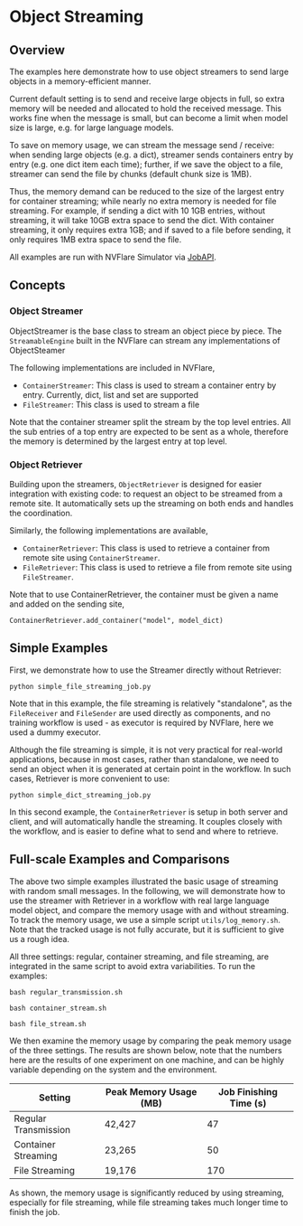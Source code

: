 # Object Streaming

## Overview
The examples here demonstrate how to use object streamers to send large objects in a memory-efficient manner.

Current default setting is to send and receive large objects in full, so extra memory will be needed and allocated to hold the received message. 
This works fine when the message is small, but can become a limit when model size is large, e.g. for large language models.

To save on memory usage, we can stream the message send / receive: when sending large objects (e.g. a dict),
streamer sends containers entry by entry (e.g. one dict item each time); further, if we save the object to a file, 
streamer can send the file by chunks (default chunk size is 1MB).

Thus, the memory demand can be reduced to the size of the largest entry for container streaming; while nearly no extra memory is needed for file
streaming. For example, if sending a dict with 10 1GB entries, without streaming, it will take 10GB extra space to send the dict. 
With container streaming, it only requires extra 1GB; and if saved to a file before sending, it only requires 1MB extra space to send the file.

All examples are run with NVFlare Simulator via [JobAPI](https://nvflare.readthedocs.io/en/2.6/programming_guide/fed_job_api.html).
## Concepts

### Object Streamer
ObjectStreamer is the base class to stream an object piece by piece. The `StreamableEngine` built in the NVFlare can
stream any implementations of ObjectSteamer

The following implementations are included in NVFlare,

* `ContainerStreamer`: This class is used to stream a container entry by entry. Currently, dict, list and set are supported
* `FileStreamer`: This class is used to stream a file

Note that the container streamer split the stream by the top level entries. All the sub entries of a top entry are expected to be
sent as a whole, therefore the memory is determined by the largest entry at top level.

### Object Retriever
Building upon the streamers, `ObjectRetriever` is designed for easier integration with existing code: to request an object to be streamed from a remote site. It automatically sets up the streaming
on both ends and handles the coordination.

Similarly, the following implementations are available,

* `ContainerRetriever`: This class is used to retrieve a container from remote site using `ContainerStreamer`.
* `FileRetriever`: This class is used to retrieve a file from remote site using `FileStreamer`.

Note that to use ContainerRetriever, the container must be given a name and added on the sending site,
```
ContainerRetriever.add_container("model", model_dict)
```

## Simple Examples
First, we demonstrate how to use the Streamer directly without Retriever:
```commandline
python simple_file_streaming_job.py
```
Note that in this example, the file streaming is relatively "standalone", as the `FileReceiver` and `FileSender`
are used directly as components, and no training workflow is used - as executor is required by NVFlare, here we used 
a dummy executor.

Although the file streaming is simple, it is not very practical for real-world applications, because 
in most cases, rather than standalone, we need to send an object when it is generated at certain point in the workflow. In such cases, 
Retriever is more convenient to use:
```commandline
python simple_dict_streaming_job.py
```
In this second example, the `ContainerRetriever` is setup in both server and client, and will automatically handle the streaming.
It couples closely with the workflow, and is easier to define what to send and where to retrieve.

## Full-scale Examples and Comparisons
The above two simple examples illustrated the basic usage of streaming with random small messages. In the following, 
we will demonstrate how to use the streamer with Retriever in a workflow with real large language model object, 
and compare the memory usage with and without streaming. To track the memory usage, we use a simple script `utils/log_memory.sh`. 
Note that the tracked usage is not fully accurate, but it is sufficient to give us a rough idea.

All three settings: regular, container streaming, and file streaming, are integrated in the same script to avoid extra variabilities.
To run the examples:
```commandline
bash regular_transmission.sh
```
```commandline
bash container_stream.sh
```
```commandline
bash file_stream.sh
```

We then examine the memory usage by comparing the peak memory usage of the three settings. The results are shown below,
note that the numbers here are the results of one experiment on one machine, and can be highly variable depending on the system and the environment.

| Setting | Peak Memory Usage (MB) | Job Finishing Time (s) |
| --- | --- | --- |
| Regular Transmission | 42,427 | 47
| Container Streaming | 23,265 | 50
| File Streaming | 19,176 | 170

As shown, the memory usage is significantly reduced by using streaming, especially for file streaming, 
while file streaming takes much longer time to finish the job.







